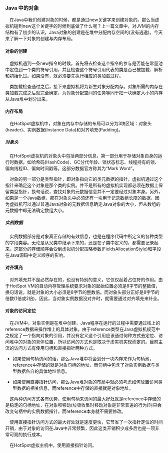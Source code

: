### Java 中的对象
&ensp;&ensp;在Java中我们创建对象的时候，都是通过new关键字来创建对象的。那么当虚拟机碰到new这个关键字的时候到底做了什么呢？上一篇文章中，对JVM的内存结构有了初步的认识，Java对象的创建是在堆中分配内存空间的(没有逃逸)。今天来了解一下对象的创建与内存布局。

#### 对象的创建
&ensp;&ensp;虚拟机遇到一条new指令的时候，首先将去检查这个指令的参与是否能在常量池中定位到一个类的符号引用，并且检查这个符号引用代表的类是否已被加载、解析和初始化过。如果没有，就必须要先执行相应的类加载过程。

&ensp;&ensp;类加载检查通过之后，接下来虚拟机将为新生对象分配内存。对象所需的内存在类加载完成之后就完全确定，为对象分配空间的任务等同于把一块确定大小的内存从Java堆中划分出来。

#### 内存布局
&ensp;&ensp;在HotSpot虚拟机中，对象在内存中存储的布局可以分为3块区域：对象头(header)、实例数据(Instance Data)和对齐填充(Padding)。

##### 对象头
&ensp;&ensp;在HotSpot虚拟机的对象头中包括两部分信息，第一部分用于存储对象自身的运行时数据，如哈希码(HashCode)、GC分代年龄、锁状态标志、线程持有的锁、偏向线程ID、偏向时间戳等。这部分数据官方称其为“Mark Word”。

&ensp;&ensp;对象的另一部分是类型指针，即对象指向它的类元数据的指针，虚拟机通过这个指针来确定这个对象是那个类的实例。并不是所有的虚拟机实现都必须在数据上保留类型指针，换句话说，查找对象的元数据信息并不一定要经过对象本身。另外，如果是一个Java数组，那在对象头中必须还有一块用于记录数组长度的数据，因为虚拟机可以通过普通Java对象的元数据信息确定Java对象的大小，但从数组的元数据中却无法确定数组大小。

 ##### 实例数据
 &ensp;&ensp;实例数据部分是对象真正存储的有效信息，也是在程序代码中所定义的各种类型的字段类容。无论是从父类中继承下来的，还是在子类中定义的，都需要记录起来。这部分的存储顺序会受到虚拟机分配策略参数(FieldsAllocationStyle)和字段在Java源码中定义顺序的影响。
 #### 对齐填充
 &ensp;&ensp;对齐填充并不是必然存在的，也没有特别的意义，它仅仅起着占位符的作用。由于HotSpot VM的自动内存管理系统要求对象的起始位置必须是8字节的整数倍，换句话说，就是对象的大小必须是8字节的整数倍。而对象头部分正好是8字节的倍数(1倍或2倍)，因此，当对象实例数据没对齐时，就需要通过对齐填充来补全。
 
 #### 对象的访问定位
 
 &ensp;&ensp;在JVM中，对象实例是在堆中创建，Java程序在运行的过程中需要通过栈上的reference数据来操作堆上的具体对象。由于reference类型在Java虚拟机规范中之规定了一个指向对象的引用，并没有定义这个引用应该通过何种方式去定位、访问堆中的对象的具体位置，所以访问的方式也是取决于虚实机实现而定的。目前主流的访问方式有使用句柄和直接指针两种方式。
 
 * 如果使用句柄访问的话，那么Java堆中将会划分一块内存来作为句柄池，reference中存储的就是对象句柄的地址，而句柄中包含了对象实例数据与类型数据各自的具体地址信息。
 
 * 如果使用直接指针访问，那么Java堆对象的布局中就必须考虑如何放置访问类型数据的相关信息，而reference中存储的直接就是对象地址。
 
 
&ensp;&ensp;这两种访问方式各有优势，使用句柄来访问的最大好处就是reference中存储的是稳定的句柄地址，在对象呗移动(垃圾收集时移动对象是非常普遍的行为)时只会改变句柄中的实例数据指针，而reference本身就不需要修改。
 
&ensp;&ensp;使用直接指针访问方式的最大好处就是速度更快，它节省了一次指针定位的时间开销，由于对象的访问在Java中非常频繁，因此这类开销积少成多后也是一项非常可观的执行成本。

&ensp;&ensp;在HotSpot虚拟主机中，使用直接指针访问。